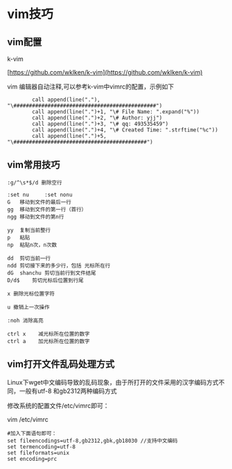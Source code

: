 # vim技巧

## vim配置

k-vim

[https://github.com/wklken/k-vim](https://github.com/wklken/k-vim)

vim 编辑器自动注释,可以参考k-vim中vimrc的配置，示例如下

```shell
        call append(line("."), "\##############################################")
        call append(line(".")+1, "\# File Name: ".expand("%"))
        call append(line(".")+2, "\# Author: yjj")
        call append(line(".")+3, "\# qq: 493535459")
        call append(line(".")+4, "\# Created Time: ".strftime("%c"))
        call append(line(".")+5, "\###########################################")
```

## vim常用技巧

```shell
:g/^\s*$/d 删除空行

:set nu     :set nonu
G   移动到文件的最后一行
gg	移动到文件的第一行（首行）
ngg	移动到文件的第n行

yy	复制当前整行
p	粘贴
np	粘贴n次，n次数

dd	剪切当前一行
ndd	剪切接下来的多少行，包括 光标所在行
dG	shanchu 剪切当前行到文件结尾
D/d$	剪切光标后位置到行尾

x 删除光标位置字符

u 撤销上一次操作

:noh 消除高亮

ctrl x    减光标所在位置的数字
ctrl a    加光标所在位置的数字
```

## vim打开文件乱码处理方式

Linux下wget中文编码导致的乱码现象，由于所打开的文件采用的汉字编码方式不同，一般有utf-8 和gb2312两种编码方式

修改系统的配置文件/etc/vimrc即可：

vim /etc/vimrc

```shell
#加入下面语句即可：
set fileencodings=utf-8,gb2312,gbk,gb18030 //支持中文编码
set termencoding=utf-8
set fileformats=unix
set encoding=prc
```

